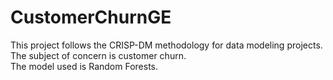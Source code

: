 # CustomerChurnGE

This project follows the CRISP-DM methodology for data modeling projects. <br>
The subject of concern is customer churn. <br>
The model used is Random Forests. <br>
